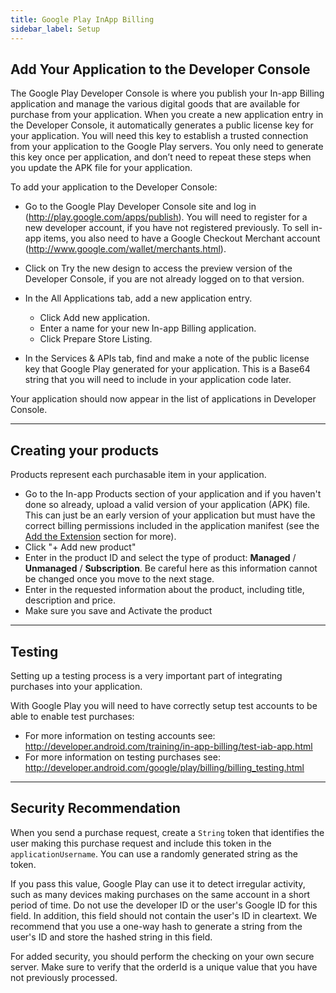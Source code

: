 ```yaml
---
title: Google Play InApp Billing
sidebar_label: Setup
---
```


## Add Your Application to the Developer Console

The Google Play Developer Console is where you publish your In-app Billing application and 
manage the various digital goods that are available for purchase from your application.
When you create a new application entry in the Developer Console, it automatically generates 
a public license key for your application. 
You will need this key to establish a trusted connection from your application to the Google Play servers. 
You only need to generate this key once per application, and don’t need to repeat these steps 
when you update the APK file for your application.

To add your application to the Developer Console:

- Go to the Google Play Developer Console site and log in (http://play.google.com/apps/publish). 
  You will need to register for a new developer account, if you have not registered previously. 
  To sell in-app items, you also need to have a Google Checkout Merchant account 
  (http://www.google.com/wallet/merchants.html).

- Click on Try the new design to access the preview version of the Developer Console, 
  if you are not already logged on to that version.

- In the All Applications tab, add a new application entry.

  - Click Add new application.
  - Enter a name for your new In-app Billing application.
  - Click Prepare Store Listing.
  
- In the Services & APIs tab, find and make a note of the public license key that Google Play generated for your application. 
  This is a Base64 string that you will need to include in your application code later.

Your application should now appear in the list of applications in Developer Console.


---

## Creating your products

Products represent each purchasable item in your application. 

- Go to the In-app Products section of your application and if you haven't done so already, 
  upload a valid version of your application (APK) file. 
  This can just be an early version of your application but must have the correct billing 
  permissions included in the application manifest (see the [Add the Extension](../add-the-extension) section for more).
- Click "+ Add new product"
- Enter in the product ID and select the type of product: **Managed** / **Unmanaged** / **Subscription**. 
  Be careful here as this information cannot be changed once you move to the next stage.
- Enter in the requested information about the product, including title, description and price.
- Make sure you save and Activate the product


---

## Testing

Setting up a testing process is a very important part of integrating purchases into your application.

With Google Play you will need to have correctly setup test accounts to be able to enable test purchases:

- For more information on testing accounts see: http://developer.android.com/training/in-app-billing/test-iab-app.html
- For more information on testing purchases see: http://developer.android.com/google/play/billing/billing_testing.html 

---


## Security Recommendation

When you send a purchase request, create a `String` token that identifies the user making this purchase request 
and include this token in the `applicationUsername`. You can use a randomly generated string as the token. 

If you pass this value, Google Play can use it to detect irregular activity, such as many
devices making purchases on the same account in a short period of time. Do not use the
developer ID or the user's Google ID for this field. In addition, this field should not
contain the user's ID in cleartext. We recommend that you use a one-way hash to generate a
string from the user's ID and store the hashed string in this field.

For added security, you should perform the checking on your own secure server. 
Make sure to verify that the orderId is a unique value that you have not previously processed.

